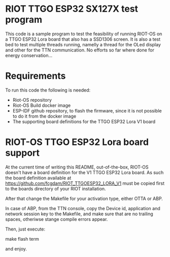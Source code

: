 # RIOT TTGO ESP32 SX127X test program

This code is a sample program to test the feasibility of running RIOT-OS on a TTGO ESP32 Lora board that also has a SSD1306 screen.
It is also a test bed to test multiple threads running, namelly a thread for the OLed display and other for the TTN communication.
No efforts so far where done for energy conservation...

# Requirements

To run this code the following is needed:

  - Riot-OS repository
  - Riot-OS Build docker image
  - ESP-IDF github repository, to flash the firmware, since it is not possible to do it from the docker image
  - The supporting board definitions for the TTGO ESP32 Lora V1 board

# RIOT-OS TTGO ESP32 Lora board support

At the current time of writing this README, out-of-the-box, RIOT-OS doesn't have a board definition for the V1 TTGO ESP32 Lora board.
As such the board definition available at https://github.com/fcgdam/RIOT_TTGOESP32_LORA_V1 must be copied first to the boards directory of your RIOT installation.

After that change the Makefile for your activation type, either OTTA or ABP.

In case of ABP, from the TTN console, copy the Device id, application and network session key to the Makefile, and make sure that are no trailing spaces, otheriwse stange compile errors appear.

Then, just execute:

make flash term

and enjoy.
